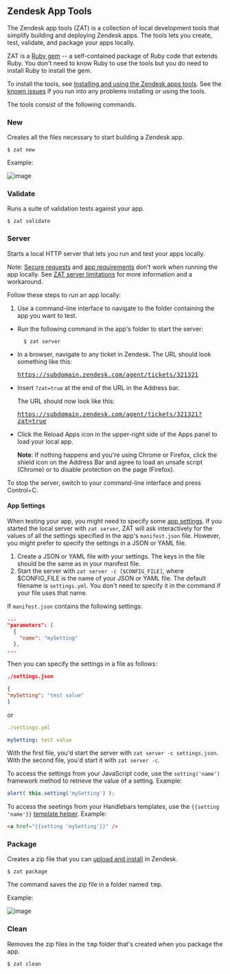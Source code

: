 ## Zendesk App Tools

The Zendesk app tools (ZAT) is a collection of local development tools that simplify building and deploying Zendesk apps. The tools lets you create, test, validate, and package your apps locally.

ZAT is a [Ruby gem](http://rubygems.org/gems/zendesk_apps_tools) -- a self-contained package of Ruby code that extends Ruby. You don't need to know Ruby to use the tools but you do need to install Ruby to install the gem.

To install the tools, see [Installing and using the Zendesk apps tools](https://support.zendesk.com/hc/en-us/articles/203691236). See the [known issues](https://support.zendesk.com/hc/en-us/articles/203691376) if you run into any problems installing or using the tools.

The tools consist of the following commands.

### New

Creates all the files necessary to start building a Zendesk app.

    $ zat new

Example:

![image](https://zen-marketing-documentation.s3.amazonaws.com/docs/en/zat_mac_cmd_new.png)

### Validate

Runs a suite of validation tests against your app.

    $ zat validate

### Server

Starts a local HTTP server that lets you run and test your apps locally.

Note: [Secure requests](./requests#secure_requests) and [app requirements](./app_requirements) don't work when running the app locally. See [ZAT server limitations](https://support.zendesk.com/hc/en-us/articles/203691236#topic_ux4_lv3_ks) for more information and a workaround.

Follow these steps to run an app locally:

1. Use a command-line interface to navigate to the folder containing the app you want to test.

- Run the following command in the app's folder to start the server:

   		$ zat server

- In a browser, navigate to any ticket in Zendesk. The URL should look something like this:

	<tt>https://subdomain.zendesk.com/agent/tickets/321321</tt>

- Insert `?zat=true` at the end of the URL in the Address bar.

	The URL should now look like this:

	<tt>https://subdomain.zendesk.com/agent/tickets/321321?zat=true</tt>

- Click the Reload Apps icon in the upper-right side of the Apps panel to load your local app.

	**Note**: If nothing happens and you're using Chrome or Firefox, click the shield icon on the Address Bar and agree to load an unsafe script (Chrome) or to disable protection on the page (Firefox).

To stop the server, switch to your command-line interface and press Control+C.

#### App Settings

When testing your app, you might need to specify some [app settings](manifest#app-settings). If you started the local server with `zat server`, ZAT will ask interactively for the values of all the settings specified in the app's `manifest.json` file. However, you might prefer to specify the settings in a JSON or YAML file.

1. Create a JSON or YAML file with your settings. The keys in the file should be the same as in your manifest file.
2. Start the server with `zat server -c [$CONFIG_FILE]`, where $CONFIG_FILE is the name of your JSON or YAML file. The default filename is `settings.yml`. You don't need to specify it in the command if your file uses that name.

If `manifest.json` contains the following settings:

```json
...
"parameters": [
  {
    "name": "mySetting"
  },
...
```

Then you can specify the settings in a file as follows:

```json
./settings.json

{
"mySetting": "test value"
}
```

or

```yaml
./settings.yml

mySetting: test value
```

With the first file, you'd start the server with `zat server -c settings.json`. With the second file, you'd start it with `zat server -c`.

To access the settings from your JavaScript code, use the `setting('name')` framework method to retrieve the value of a setting. Example:

```javascript
alert( this.setting('mySetting') );
```

To access the seetings from your Handlebars templates, use the `{{setting 'name'}}` [template helper](./templates#setting-name). Example:

```html
<a href="{{setting 'mySetting'}}" />
```

### Package

Creates a zip file that you can [upload and install](https://support.zendesk.com/hc/en-us/articles/203691246) in Zendesk.

    $ zat package

The command saves the zip file in a folder named <tt>tmp</tt>.

Example:

![image](https://zen-marketing-documentation.s3.amazonaws.com/docs/en/zat_mac_cmd_package.png)

### Clean

Removes the zip files in the <tt>tmp</tt> folder that's created when you package the app.

    $ zat clean

